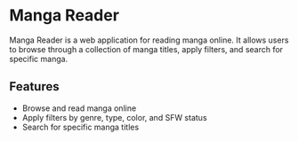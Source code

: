 # Manga Reader

Manga Reader is a web application for reading manga online. It allows users to browse through a collection of manga titles, apply filters, and search for specific manga.

## Features

- Browse and read manga online
- Apply filters by genre, type, color, and SFW status
- Search for specific manga titles
